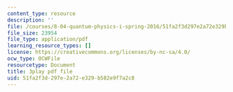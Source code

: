 ```yaml
---
content_type: resource
description: ''
file: /courses/8-04-quantum-physics-i-spring-2016/51fa2f3d297e2a72e329b582e9f7a2c8_sxzFpOsvfgU.pdf
file_size: 23954
file_type: application/pdf
learning_resource_types: []
license: https://creativecommons.org/licenses/by-nc-sa/4.0/
ocw_type: OCWFile
resourcetype: Document
title: 3play pdf file
uid: 51fa2f3d-297e-2a72-e329-b582e9f7a2c8
---
```


